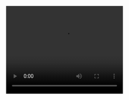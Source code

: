 <video width="320" height="240" controls>
  <source src="vaporwave_banner.mp4" type="video/mp4">
</video>
